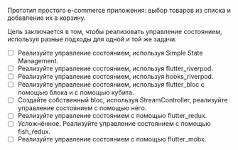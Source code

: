 Прототип простого e-commerce приложения: выбор товаров из списка и добавление их в корзину.

Цель заключается в том, чтобы реализовать управление состоянием, используя разные подходы для одной и той же задачи.

- [ ] Реализуйте управление состоянием, используя Simple State Management.
- [ ] Реализуйте управление состоянием, используя flutter_riverpod.
- [ ] Реализуйте управление состоянием, используя hooks_riverpod.
- [ ] Реализуйте управление состоянием, используя flutter_bloc с помощью блока и с помощью кубита.
- [ ] Создайте собственный bloc, используя StreamController, реализуйте управление состоянием с помощью него.
- [ ] Реализуйте управление состоянием с помощью flutter_redux.
- [ ] Усложнённое. Реализуйте управление состоянием с помощью fish_redux.
- [ ] Реализуйте управление состоянием с помощью flutter_mobx.